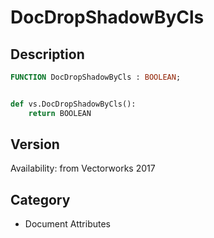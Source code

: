 # DocDropShadowByCls

## Description
```pascal
FUNCTION DocDropShadowByCls : BOOLEAN;
```

```python

def vs.DocDropShadowByCls():
    return BOOLEAN
```

## Version
Availability: from Vectorworks 2017
## Category
* Document Attributes

